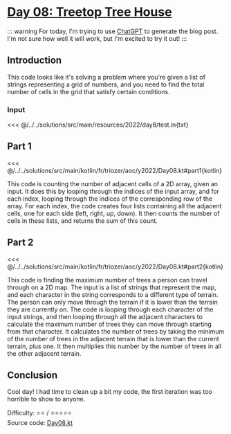 # [Day 08: Treetop Tree House](https://adventofcode.com/2022/day/8)

::: warning
For today, I'm trying to use [ChatGPT](https://chat.openai.com) to generate the blog post. I'm not sure how well it
will work, but I'm excited to try it out!
:::

## Introduction

This code looks like it's solving a problem where you're given a list of strings representing a grid of numbers, and you
need to find the total number of cells in the grid that satisfy certain conditions.

### Input

<<< @/../../solutions/src/main/resources/2022/day8/test.in{txt}

## Part 1

<<< @/../../solutions/src/main/kotlin/fr/triozer/aoc/y2022/Day08.kt#part1{kotlin}

This code is counting the number of adjacent cells of a 2D array, given an input. It does this by looping through the
indices of the input array, and for each index, looping through the indices of the corresponding row of the array. For
each index, the code creates four lists containing all the adjacent cells, one for each side (left, right, up, down). It
then counts the number of cells in these lists, and returns the sum of this count.

## Part 2

<<< @/../../solutions/src/main/kotlin/fr/triozer/aoc/y2022/Day08.kt#part2{kotlin}

This code is finding the maximum number of trees a person can travel through on a 2D map. The input is a list of strings
that represent the map, and each character in the string corresponds to a different type of terrain. The person can only
move through the terrain if it is lower than the terrain they are currently on. The code is looping through each
character of the input strings, and then looping through all the adjacent characters to calculate the maximum number
of trees they can move through starting from that character. It calculates the number of trees by taking the minimum of
the number of trees in the adjacent terrain that is lower than the current terrain, plus one. It then multiplies this
number by the number of trees in all the other adjacent terrain.

## Conclusion

Cool day! I had time to clean up a bit my code, the first iteration was too horrible to show to anyone.

Difficulty: ⭐️⭐️ / ⭐️⭐️⭐️⭐️⭐️\
Source
code: [Day08.kt](https://github.com/triozer/aoc-2022/blob/main/solutions/src/main/kotlin/fr/triozer/aoc/y2022/Day08.kt)

